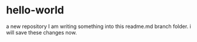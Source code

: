 # hello-world
a new repository
I am writing something into this readme.md branch folder.
i will save these changes now.
